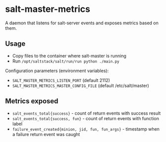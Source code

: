 # salt-master-metrics
A daemon that listens for salt-server events and exposes metrics based on them.

## Usage

* Copy files to the container where salt-master is running
* Run `/opt/saltstack/salt/run/run python ./main.py`

Configuration parameters (environment variables):

* `SALT_MASTER_METRICS_LISTEN_PORT` (default 2112)
* `SALT_MASTER_METRICS_MASTER_CONFIG_FILE` (default /etc/salt/master)

## Metrics exposed

* `salt_events_total{success}` - count of return events with success result
* `salt_events_total{success, fun}` - count of return events with function label
* `failure_event_created{minion, jid, fun, fun_args}` - timestamp when a failure return event was caught
